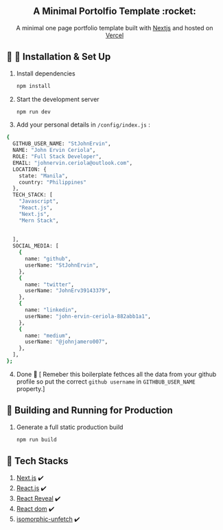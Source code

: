 <h2 align="center">
 A Minimal Portolfio Template :rocket:
</h1>
<p align="center">
  A minimal one page portfolio template built with <a href="https://www.nextjs.org/" target="_blank">Nextjs</a> and hosted on <a href="https://vercel.com/" target="_blank">Vercel</a>
</p>





## :hammer: :tada: Installation & Set Up

1. Install dependencies

   ```sh
   npm install
   ```

2. Start the development server

   ```sh
   npm run dev
   ```

3. Add your personal details in `/config/index.js` :

```sh
{
  GITHUB_USER_NAME: "StJohnErvin",
  NAME: "John Ervin Ceriola",
  ROLE: "Full Stack Developer",
  EMAIL: "johnervin.ceriola@outlook.com",
  LOCATION: {
    state: "Manila",
    country: "Philippines"
  },
  TECH_STACK: [
    "Javascript",
    "React.js",
    "Next.js",
    "Mern Stack",
    
    
  ],
  SOCIAL_MEDIA: [
    {
      name: "github",
      userName: "StJohnErvin",
    },
    {
      name: "twitter",
      userName: "JohnErv39143379",
    },
    {
      name: "linkedin",
      userName: "john-ervin-ceriola-882abb1a1",
    },
    {
      name: "medium",
      userName: "@johnjamero007",
    },
  ],
};
```

4. Done :tada: [ Remeber this boilerplate fethces all the data from your github profile so put the correct `github username` in `GITHBUB_USER_NAME` property.]

## 🚀 Building and Running for Production

1. Generate a full static production build

   ```sh
   npm run build
   ```

## 🚀 Tech Stacks

1. [Next.js](http://nextjs.org) :heavy_check_mark:
2. [React.js](https://reactjs.org) :heavy_check_mark:
3. [React Reveal](https://www.react-reveal.com) :heavy_check_mark:
4. [React dom](https://www.npmjs.com/package/react-dom) :heavy_check_mark:
5. [isomorphic-unfetch](https://www.npmjs.com/package/isomorphic-unfetch) :heavy_check_mark:

